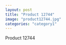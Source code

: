 ```yaml
---
layout: post
title: "Product 12744"
image: "product12744.jpg"
categories: "category1"
---
```

Product 12744
